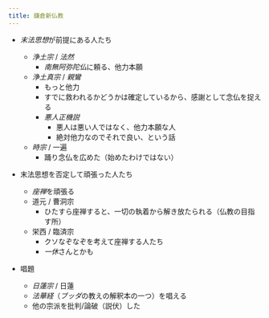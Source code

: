 ```yaml
---
title: 鎌倉新仏教
---
```


* *末法思想*が前提にある人たち
  
  * *浄土宗* / *法然*
    * *南無阿弥陀仏*に頼る、他力本願
  * *浄土真宗* / *親鸞*
    * もっと他力
    * すでに救われるかどうかは確定しているから、感謝として念仏を捉える
    * *悪人正機説*
      * 悪人は悪い人ではなく、他力本願な人
      * 絶対他力なのでそれで良い、という話
  * *時宗* / 一遍
    * 踊り念仏を広めた（始めたわけではない）
* 末法思想を否定して頑張った人たち
  
  * *座禅*を頑張る
  * 道元 / 曹洞宗
    * ひたすら座禅すると、一切の執着から解き放たられる（仏教の目指す所）
  * 栄西 / 臨済宗
    * クソなぞなぞを考えて座禅する人たち
    * *一休*さんとかも
* 唱題
  
  * *日蓮宗* / 日蓮
  * *法華経*（*ブッダ*の教えの解釈本の一つ）を唱える
  * 他の宗派を批判/論破（説伏）した
